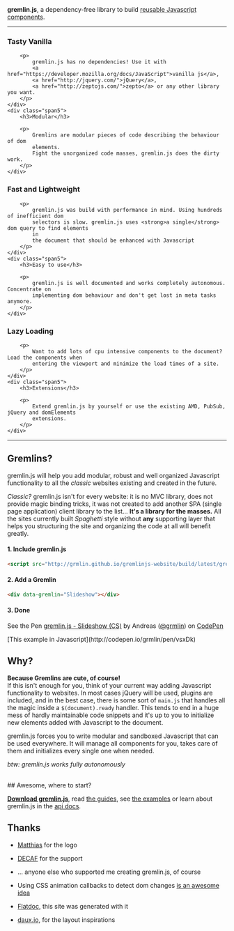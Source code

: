 <div class="lead">
    <strong>gremlin.js</strong>, a dependency-free library to build <abbr title="aka: Gremlins">reusable
    Javascript components</abbr>.
</div>
<hr/>
<div class="row">
    <div class="span5">
        <h3>Tasty Vanilla</h3>

        <p>
            gremlin.js has no dependencies! Use it with
            <a href="https://developer.mozilla.org/docs/JavaScript">vanilla js</a>,
            <a href="http://jquery.com/">jQuery</a>,
            <a href="http://zeptojs.com/">zepto</a> or any other library you want.
        </p>
    </div>
    <div class="span5">
        <h3>Modular</h3>

        <p>
            Gremlins are modular pieces of code describing the behaviour of dom
            elements.
            Fight the unorganized code masses, gremlin.js does the dirty work.
        </p>
    </div>
</div>
<div class="row">
    <div class="span5">
        <h3>Fast and Lightweight</h3>

        <p>
            gremlin.js was build with performance in mind. Using hundreds of inefficient dom
            selectors is slow. gremlin.js uses <strong>a single</strong> dom query to find elements
            in
            the document that should be enhanced with Javascript
        </p>
    </div>
    <div class="span5">
        <h3>Easy to use</h3>

        <p>
            gremlin.js is well documented and works completely autonomous. Concentrate on
            implementing dom behaviour and don't get lost in meta tasks anymore.
        </p>
    </div>
</div>
<div class="row">
    <div class="span5">
        <h3>Lazy Loading</h3>

        <p>
            Want to add lots of cpu intensive components to the document? Load the components when
            entering the viewport and minimize the load times of a site.
        </p>
    </div>
    <div class="span5">
        <h3>Extensions</h3>

        <p>
            Extend gremlin.js by yourself or use the existing AMD, PubSub, jQuery and domElements
            extensions.
        </p>
    </div>
</div>
<div class="clear"></div>


<hr/>



## Gremlins?

gremlin.js will help you add modular, robust and well organized Javascript functionality to all the *classic* websites existing and created in the future.

*Classic?* gremlin.js isn't for every website: it is no MVC library, does not provide magic binding tricks, it was not created to add another SPA (single page application) client library to the list... **It's a library for the masses.** All the sites currently built *Spaghetti* style without **any** supporting layer that helps you structuring the site and organizing the code at all will benefit greatly.


#### 1. Include gremlin.js

``` html
<script src="http://grmlin.github.io/gremlinjs-website/build/latest/gremlin.min.js"></script>
```

#### 2. Add a Gremlin

``` html
<div data-gremlin="Slideshow"></div>
```

#### 3. Done

<p data-gremlin="Codepen" data-gremlin-lazy="true" data-height="510" data-theme-id="543" data-slug-hash="jhIig"
   data-user="grmlin" data-default-tab="result" class='codepen-lazy'>See the Pen <a
        href='http://codepen.io/grmlin/pen/jhIig'>gremlin.js - Slideshow (CS)</a> by Andreas (<a
        href='http://codepen.io/grmlin'>@grmlin</a>) on <a href='http://codepen.io'>CodePen</a></p>
[This example in Javascript](http://codepen.io/grmlin/pen/vsxDk)

## Why?

**Because Gremlins are cute, of course!**   
If this isn't enough for you, think of your current way adding Javascript functionality to websites. In most cases jQuery will be used, plugins are included, and in the best case, there is some sort of `main.js` that handles all the magic inside a `$(document).ready` handler.
This tends to end in a huge mess of hardly maintainable code snippets and it's up to you to initialize new elements added with Javascript to the document.

gremlin.js forces you to write modular and sandboxed Javascript that can be used everywhere. It will manage all components for you, takes care of them and initializes every single one when needed.

*btw: gremlin.js works fully autonomously*

<br>
## Awesome, where to start?

[**Download gremlin.js**](build/latest/gremlin.min.js), read [the guides](guides.html), see [the examples](examples.html) or learn about gremlin.js in the [api docs](api.html).


## Thanks
- [Matthias](http://www.matzilla.de/) for the logo
- [DECAF](http://decaf.de/) for the support
- ... anyone else who supported me creating gremlin.js, of course


- Using CSS animation callbacks to detect dom changes [is an awesome idea](http://www.backalleycoder.com/2012/04/25/i-want-a-damnodeinserted/)
- [Flatdoc](http://ricostacruz.com/flatdoc/), this site was generated with it
- [daux.io](http://daux.io/), for the layout inspirations
